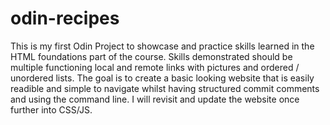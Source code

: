 # odin-recipes
This is my first Odin Project to showcase and practice skills learned in the HTML foundations part of the course.
Skills demonstrated should be multiple functioning local and remote links with pictures and ordered / unordered lists.
The goal is to create a basic looking website that is easily readible and simple to navigate whilst having structured commit comments and using the command line.
I will revisit and update the website once further into CSS/JS.
